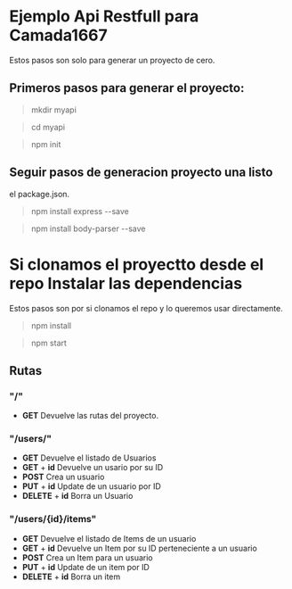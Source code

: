 # Ejemplo Api Restfull para Camada1667

Estos pasos son solo para generar un proyecto
de cero.

## Primeros pasos para generar el proyecto:

> mkdir myapi

> cd myapi

> npm init

## Seguir pasos de generacion proyecto una listo
el package.json.

> npm install express --save 

> npm install body-parser --save 


# Si clonamos el proyectto desde el repo Instalar las dependencias

Estos pasos son por si clonamos el repo y lo queremos usar directamente.

> npm install

> npm start

## Rutas

### "/"

- **GET** Devuelve las rutas del proyecto.

### "/users/"

- **GET** Devuelve el listado de Usuarios
- **GET** + **id** Devuelve un usario por su ID
- **POST** Crea un usuario
- **PUT** + **id** Update de un usuario por ID
- **DELETE** + **id** Borra un Usuario

### "/users/{id}/items"

- **GET** Devuelve el listado de Items de un usuario
- **GET** + **id** Devuelve un Item por su ID perteneciente a un usuario
- **POST** Crea un Item para un usuario
- **PUT** + **id** Update de un item por ID
- **DELETE** + **id** Borra un item
